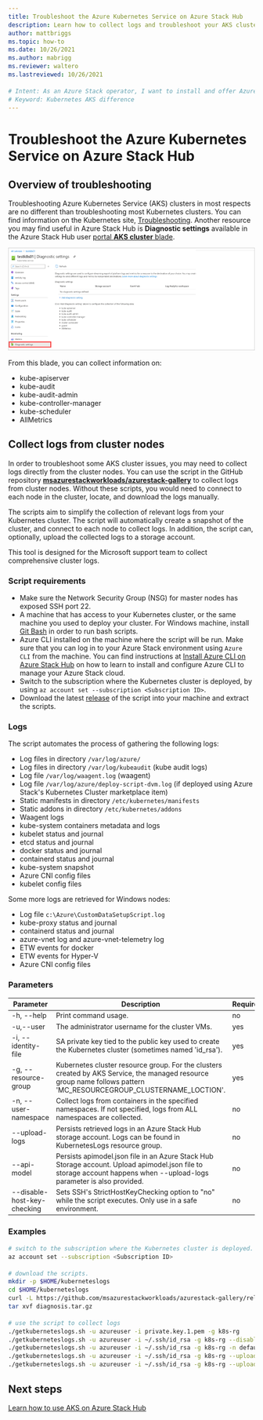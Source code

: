 ```yaml
---
title: Troubleshoot the Azure Kubernetes Service on Azure Stack Hub 
description: Learn how to collect logs and troubleshoot your AKS cluster on Azure Stack Hub.
author: mattbriggs
ms.topic: how-to
ms.date: 10/26/2021
ms.author: mabrigg
ms.reviewer: waltero
ms.lastreviewed: 10/26/2021

# Intent: As an Azure Stack operator, I want to install and offer Azure Kubernetes Service on Azure Stack Hub so my supported user can offer containerized solutions.
# Keyword: Kubernetes AKS difference
---
```


# Troubleshoot the Azure Kubernetes Service on Azure Stack Hub

## Overview of troubleshooting

Troubleshooting Azure Kubernetes Service (AKS) clusters in most respects are no different than troubleshooting most Kubernetes clusters. You can find information on the Kubernetes site, [Troubleshooting](https://kubernetes.io/docs/tasks/debug-application-cluster/troubleshooting/). Another resource you may find useful in Azure Stack Hub is **Diagnostic settings** available in the Azure Stack Hub user [portal **AKS cluster** blade](aks-how-to-use-portal.md).

![Diagnostic Settings to collect Kubernetes logs](media/aks-troubleshoot/diagnostic-settings.png)

From this blade, you can collect information on:

* kube-apiserver
* kube-audit
* kube-audit-admin
* kube-controller-manager
* kube-scheduler
* AllMetrics

## Collect logs from cluster nodes

In order to troubleshoot some AKS cluster issues, you may need to collect logs directly from the cluster nodes. You can use the script in the GitHub repository **[msazurestackworkloads/azurestack-gallery](https://github.com/msazurestackworkloads/azurestack-gallery)** to collect logs from cluster nodes. Without these scripts, you would need to connect to each node in the cluster, locate, and download the logs manually.

The scripts aim to simplify the collection of relevant logs from your Kubernetes cluster. The script will automatically create a snapshot of the cluster, and connect to each node to collect logs. In addition, the script can, optionally, upload the collected logs to a storage account.

This tool is designed for the Microsoft support team to collect comprehensive cluster logs.

### Script requirements

- Make sure the Network Security Group (NSG) for master nodes has exposed SSH port 22.
- A machine that has access to your Kubernetes cluster, or the same machine you used to deploy your cluster. For Windows machine, install [Git Bash](https://gitforwindows.org/) in order to run bash scripts.
- Azure CLI installed on the machine where the script will be run. Make sure that you can log in to your Azure Stack environment using `Azure CLI` from the machine. You can find instructions at [Install Azure CLI on Azure Stack Hub](/azure-stack/user/azure-stack-version-profiles-azurecli2) on how to learn to install and configure Azure CLI to manage your Azure Stack cloud.
- Switch to the subscription where the Kubernetes cluster is deployed, by using `az account set --subscription <Subscription ID>`.
- Download the latest [release](https://github.com/msazurestackworkloads/azurestack-gallery/releases) of the script into your machine and extract the scripts.

### Logs

The script automates the process of gathering the following logs:

- Log files in directory `/var/log/azure/`
- Log files in directory `/var/log/kubeaudit` (kube audit logs)
- Log file `/var/log/waagent.log` (waagent)
- Log file `/var/log/azure/deploy-script-dvm.log` (if deployed using Azure Stack's Kubernetes Cluster marketplace item)
- Static manifests in directory `/etc/kubernetes/manifests`
- Static addons in directory `/etc/kubernetes/addons`
- Waagent logs
- kube-system containers metadata and logs
- kubelet status and journal
- etcd status and journal
- docker status and journal
- containerd status and journal
- kube-system snapshot
- Azure CNI config files
- kubelet config files

Some more logs are retrieved for Windows nodes:

 - Log file `c:\Azure\CustomDataSetupScript.log`
 - kube-proxy status and journal
 - containerd status and journal
 - azure-vnet log and azure-vnet-telemetry log
 - ETW events for docker
 - ETW events for Hyper-V
 - Azure CNI config files

### Parameters

| Parameter                   | Description                                                                                                                                                            | Required | Example                                          |
|-----------------------------|------------------------------------------------------------------------------------------------------------------------------------------------------------------------|----------|--------------------------------------------------|
| -h, --help                  | Print command usage.                                                                                                                                                   | no       |                                                  |
| -u,--user                   | The administrator username for the cluster VMs.                                                                                                                        | yes      | azureuser (default value)                        |
| -i, --identity-file         | SA private key tied to the public key used to create the Kubernetes cluster (sometimes named 'id_rsa').                                                                | yes      | /rsa.pem (Putty)<br>~/.ssh/id_rsa (SSH)          |
| -g, --resource-group        | Kubernetes cluster resource group. For the clusters created by AKS Service, the managed resource group name follows pattern 'MC_RESOURCEGROUP_CLUSTERNAME_LOCTION'.    | yes      | k8sresourcegroup<br>MC_AKSRP_k8scluster1_redmond |
| -n, --user-namespace        | Collect logs from containers in the specified namespaces. If not specified, logs from ALL namespaces are collected.                                                    | no       | monitoring                                       |
| --upload-logs               | Persists retrieved logs in an Azure Stack Hub storage account. Logs can be found in KubernetesLogs resource group.                                                     | no       |                                                  |
| --api-model                 | Persists apimodel.json file in an Azure Stack Hub Storage account. Upload apimodel.json file to storage account happens when --upload-logs parameter is also provided. | no       | ./apimodel.json                                  |
| --disable-host-key-checking | Sets SSH's StrictHostKeyChecking option to "no" while the script executes. Only use in a safe environment.                                                             | no       |                                                  |

### Examples

```bash
# switch to the subscription where the Kubernetes cluster is deployed.
az account set --subscription <Subscription ID>

# download the scripts.
mkdir -p $HOME/kuberneteslogs
cd $HOME/kuberneteslogs
curl -L https://github.com/msazurestackworkloads/azurestack-gallery/releases/download/diagnosis-v1.1.0/diagnosis-v1.1.0.tar.gz -o diagnosis.tar.gz
tar xvf diagnosis.tar.gz

# use the script to collect logs
./getkuberneteslogs.sh -u azureuser -i private.key.1.pem -g k8s-rg
./getkuberneteslogs.sh -u azureuser -i ~/.ssh/id_rsa -g k8s-rg --disable-host-key-checking
./getkuberneteslogs.sh -u azureuser -i ~/.ssh/id_rsa -g k8s-rg -n default -n monitoring
./getkuberneteslogs.sh -u azureuser -i ~/.ssh/id_rsa -g k8s-rg --upload-logs --api-model clusterDefinition.json
./getkuberneteslogs.sh -u azureuser -i ~/.ssh/id_rsa -g k8s-rg --upload-logs
```

## Next steps

[Learn how to use AKS on Azure Stack Hub](aks-how-to-use-cli.md)
